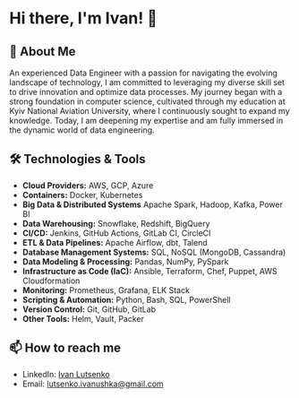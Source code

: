 <!--
**Nobodyknwme/nobodyknwme** is a ✨ _special_ ✨ repository because its `README.md` (this file) appears on your GitHub profile.

Here are some ideas to get you started:

- 🔭 I’m currently working on ...
- 🌱 I’m currently learning ...
- 👯 I’m looking to collaborate on ...
- 🤔 I’m looking for help with ...
- 💬 Ask me about ...
- 📫 How to reach me: ...
- 😄 Pronouns: ...
- ⚡ Fun fact: ...
-->
# Hi there, I'm Ivan! 👋

## 🚀 About Me

An experienced Data Engineer with a passion for navigating the evolving landscape of technology, I am committed to leveraging my diverse skill set to drive innovation and optimize data processes. My journey began with a strong foundation in computer science, cultivated through my education at Kyiv National Aviation University, where I continuously sought to expand my knowledge. Today, I am deepening my expertise and am fully immersed in the dynamic world of data engineering.

## 🛠️ Technologies & Tools

- **Cloud Providers:** AWS, GCP, Azure
- **Containers:** Docker, Kubernetes
- **Big Data & Distributed Systems** Apache Spark, Hadoop, Kafka, Power BI
- **Data Warehousing:** Snowflake, Redshift, BigQuery
- **CI/CD:** Jenkins, GitHub Actions, GitLab CI, CircleCI
- **ETL & Data Pipelines:** Apache Airflow, dbt, Talend
- **Database Management Systems:** SQL, NoSQL (MongoDB, Cassandra)
- **Data Modeling & Processing:** Pandas, NumPy, PySpark
- **Infrastructure as Code (IaC):** Ansible, Terraform, Chef, Puppet, AWS Cloudformation
- **Monitoring:** Prometheus, Grafana, ELK Stack
- **Scripting & Automation:** Python, Bash, SQL, PowerShell
- **Version Control:** Git, GitHub, GitLab
- **Other Tools:** Helm, Vault, Packer

<!--
## 📝 Latest Blog Posts

- [Title of Blog Post 1](URL)
- [Title of Blog Post 2](URL)
- [Title of Blog Post 3](URL)

## 📈 GitHub Stats

![Your GitHub Stats](https://github-readme-stats.vercel.app/api?username=Nobodyknwme&show_icons=true&theme=radical)
-->
## 📫 How to reach me

- LinkedIn: [Ivan Lutsenko](https://www.linkedin.com/in/ivan-lutsenko1337/)
- Email: [lutsenko.ivanushka@gmail.com](mailto:lutsenko.ivanushka@gmail.com)

<!--
## 🌟 Projects

### [Project Name 1](URL)

Brief description of the project, technologies used, and your role.

### [Project Name 2](URL)

Brief description of the project, technologies used, and your role.

### [Project Name 3](URL)

Brief description of the project, technologies used, and your role.

---

⭐️ From [Your GitHub Username](https://github.com/nobodyknwme)
-->
